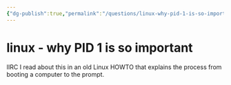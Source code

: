 ```yaml
---
{"dg-publish":true,"permalink":"/questions/linux-why-pid-1-is-so-important/"}
---
```


# linux - why PID 1 is so important

IIRC I read about this in an old Linux HOWTO that explains the process from booting a computer to the prompt.